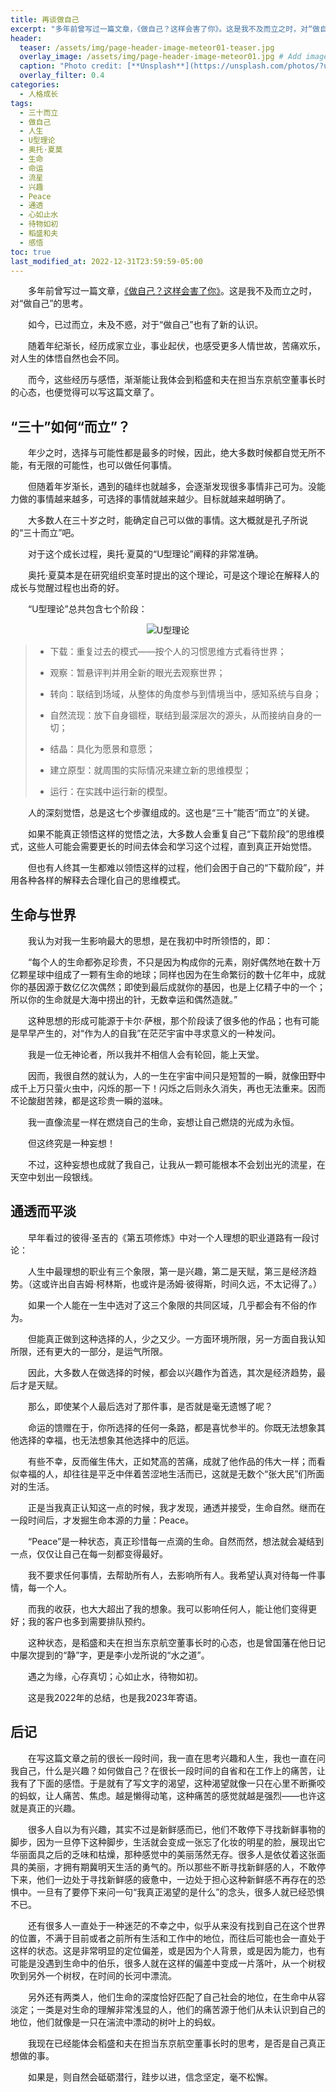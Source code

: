 ```yaml
---
title: 再谈做自己
excerpt: "多年前曾写过一篇文章，《做自己？这样会害了你》。这是我不及而立之时，对“做自己”的思考。如今，已过而立，未及不惑，对于“做自己”也有了新的认识。"
header:
  teaser: /assets/img/page-header-image-meteor01-teaser.jpg
  overlay_image: /assets/img/page-header-image-meteor01.jpg # Add image post (optional)
  caption: "Photo credit: [**Unsplash**](https://unsplash.com/photos/?utm_source=unsplash&utm_medium=referral&utm_content=creditCopyText)"
  overlay_filter: 0.4
categories:
  - 人格成长
tags: 
  - 三十而立
  - 做自己
  - 人生
  - U型理论
  - 奥托·夏莫
  - 生命
  - 命运
  - 流星
  - 兴趣
  - Peace
  - 通透
  - 心如止水
  - 待物如初
  - 稻盛和夫
  - 感悟
toc: true
last_modified_at: 2022-12-31T23:59:59-05:00
---
```


&emsp;&emsp;多年前曾写过一篇文章，[《做自己？这样会害了你》](https://facereader.witbacon.com/docs/%E4%BA%BA%E6%A0%BC%E6%88%90%E9%95%BF/Psy-ToBeYourself-1/)。这是我不及而立之时，对“做自己”的思考。

&emsp;&emsp;如今，已过而立，未及不惑，对于“做自己”也有了新的认识。

&emsp;&emsp;随着年纪渐长，经历成家立业，事业起伏，也感受更多人情世故，苦痛欢乐，对人生的体悟自然也会不同。

&emsp;&emsp;而今，这些经历与感悟，渐渐能让我体会到稻盛和夫在担当东京航空董事长时的心态，也便觉得可以写这篇文章了。

## “三十”如何“而立”？

&emsp;&emsp;年少之时，选择与可能性都是最多的时候，因此，绝大多数时候都自觉无所不能，有无限的可能性，也可以做任何事情。

&emsp;&emsp;但随着年岁渐长，遇到的磕绊也就越多，会逐渐发现很多事情非己可为。没能力做的事情越来越多，可选择的事情就越来越少。目标就越来越明确了。

&emsp;&emsp;大多数人在三十岁之时，能确定自己可以做的事情。这大概就是孔子所说的“三十而立”吧。

&emsp;&emsp;对于这个成长过程，奥托·夏莫的“U型理论”阐释的非常准确。

&emsp;&emsp;奥托·夏莫本是在研究组织变革时提出的这个理论，可是这个理论在解释人的成长与觉醒过程也出奇的好。

&emsp;&emsp;“U型理论”总共包含七个阶段：

<div align=center><img src="https://kewtgh.github.io/PicSunflowers/img/2022/U型理论.jpg" alt="U型理论"  /></div>

> - 下载：重复过去的模式——按个人的习惯思维方式看待世界；
>
> - 观察：暂悬评判并用全新的眼光去观察世界；
>
> - 转向：联结到场域，从整体的角度参与到情境当中，感知系统与自身；
>
> - 自然流现：放下自身锢桎，联结到最深层次的源头，从而接纳自身的一切；
>
> - 结晶：具化为愿景和意愿；
>
> - 建立原型：就周围的实际情况来建立新的思维模型；
>
> - 运行：在实践中运行新的模型。

&emsp;&emsp;人的深刻觉悟，总是这七个步骤组成的。这也是“三十”能否“而立”的关键。

&emsp;&emsp;如果不能真正领悟这样的觉悟之法，大多数人会重复自己“下载阶段”的思维模式，这些人可能会需要更长的时间去体会和学习这个过程，直到真正开始觉悟。

&emsp;&emsp;但也有人终其一生都难以领悟这样的过程，他们会困于自己的“下载阶段”，并用各种各样的解释去合理化自己的思维模式。

## 生命与世界

&emsp;&emsp;我认为对我一生影响最大的思想，是在我初中时所领悟的，即：

&emsp;&emsp;“每个人的生命都弥足珍贵，不只是因为构成你的元素，刚好偶然地在数十万亿颗星球中组成了一颗有生命的地球；同样也因为在生命繁衍的数十亿年中，成就你的基因源于数亿亿次偶然；即使到最后成就你的基因，也是上亿精子中的一个；所以你的生命就是大海中捞出的针，无数幸运和偶然造就。”

&emsp;&emsp;这种思想的形成可能源于卡尔·萨根，那个阶段读了很多他的作品；也有可能是早早产生的，对“作为人的自我”在茫茫宇宙中寻求意义的一种发问。

&emsp;&emsp;我是一位无神论者，所以我并不相信人会有轮回，能上天堂。

&emsp;&emsp;因而，我很自然的就认为，人的一生在宇宙中间只是短暂的一瞬，就像田野中成千上万只萤火虫中，闪烁的那一下！闪烁之后则永久消失，再也无法重来。因而不论酸甜苦辣，都是这珍贵一瞬的滋味。

&emsp;&emsp;我一直像流星一样在燃烧自己的生命，妄想让自己燃烧的光成为永恒。

&emsp;&emsp;但这终究是一种妄想！

&emsp;&emsp;不过，这种妄想也成就了我自己，让我从一颗可能根本不会划出光的流星，在天空中划出一段银线。

## 通透而平淡

&emsp;&emsp;早年看过的彼得·圣吉的《第五项修炼》中对一个人理想的职业道路有一段讨论：

&emsp;&emsp;人生中最理想的职业有三个象限，第一是兴趣，第二是天赋，第三是经济趋势。（这或许出自吉姆·柯林斯，也或许是汤姆·彼得斯，时间久远，不太记得了。）

&emsp;&emsp;如果一个人能在一生中选对了这三个象限的共同区域，几乎都会有不俗的作为。

&emsp;&emsp;但能真正做到这种选择的人，少之又少。一方面环境所限，另一方面自我认知所限，还有更大的一部分，是运气所限。

&emsp;&emsp;因此，大多数人在做选择的时候，都会以兴趣作为首选，其次是经济趋势，最后才是天赋。

&emsp;&emsp;那么，即使某个人最后选对了那件事，是否就是毫无遗憾了呢？

&emsp;&emsp;命运的馈赠在于，你所选择的任何一条路，都是喜忧参半的。你既无法想象其他选择的幸福，也无法想象其他选择中的厄运。

&emsp;&emsp;有些不幸，反而催生伟大，正如梵高的苦痛，成就了他作品的伟大一样；而看似幸福的人，却往往是平乏中伴着苦涩地生活而已，这就是无数个“张大民”们所面对的生活。

&emsp;&emsp;正是当我真正认知这一点的时候，我才发现，通透并接受，生命自然。继而在一段时间后，才发掘生命本源的力量：Peace。

&emsp;&emsp;“Peace”是一种状态，真正珍惜每一点滴的生命。自然而然，想法就会凝结到一点，仅仅让自己在每一刻都变得最好。

&emsp;&emsp;我不要求任何事情，去帮助所有人，去影响所有人。我希望认真对待每一件事情，每一个人。

&emsp;&emsp;而我的收获，也大大超出了我的想象。我可以影响任何人，能让他们变得更好；我的客户也多到需要排队预约。

&emsp;&emsp;这种状态，是稻盛和夫在担当东京航空董事长时的心态，也是曾国藩在他日记中屡次提到的“静”字，更是李小龙所说的“水之道”。

&emsp;&emsp;遇之为缘，心存真切；心如止水，待物如初。

&emsp;&emsp;这是我2022年的总结，也是我2023年寄语。

## 后记

&emsp;&emsp;在写这篇文章之前的很长一段时间，我一直在思考兴趣和人生，我也一直在问我自己，什么是兴趣？如何做自己？在很长一段时间的自省和在工作上的痛苦，让我有了下面的感悟。于是就有了写文字的渴望，这种渴望就像一只在心里不断撕咬的蚂蚁，让人痛苦、焦虑。越是懒得动笔，这种痛苦的感觉就越是强烈——也许这就是真正的兴趣。

&emsp;&emsp;很多人自以为有兴趣，其实不过是新鲜感而已，他们不敢停下寻找新鲜事物的脚步，因为一旦停下这种脚步，生活就会变成一张忘了化妆的明星的脸，展现出它华丽面具之后的乏味和枯燥，那种感觉中的美丽荡然无存。很多人是依仗着这张面具的美丽，才拥有期冀明天生活的勇气的。所以那些不断寻找新鲜感的人，不敢停下来，他们一边处于寻找新鲜感的疲惫中，一边处于担心这种新鲜感不再存在的恐惧中。一旦有了要停下来问一句“我真正渴望的是什么”的念头，很多人就已经恐惧不已。

&emsp;&emsp;还有很多人一直处于一种迷茫的不幸之中，似乎从来没有找到自己在这个世界的位置，不满于目前或者之前所有生活和工作中的地位，而往后可能也会一直处于这样的状态。这是非常明显的定位偏差，或是因为个人背景，或是因为能力，也有可能是没遇到生命中的伯乐，很多人就在这样的偏差中变成一片落叶，从一个树杈吹到另外一个树杈，在时间的长河中漂流。

&emsp;&emsp;另外还有两类人，他们生命的深度恰好匹配了自己社会的地位，在生命中从容淡定；一类是对生命的理解非常浅显的人，他们的痛苦源于他们从未认识到自己的地位，他们就像是一只在湍流中漂动的树叶上的蚂蚁。

&emsp;&emsp;我现在已经能体会稻盛和夫在担当东京航空董事长时的思考，是否是自己真正想做的事。

&emsp;&emsp;如果是，则自然会砥砺潜行，跬步以进，信念坚定，毫不松懈。